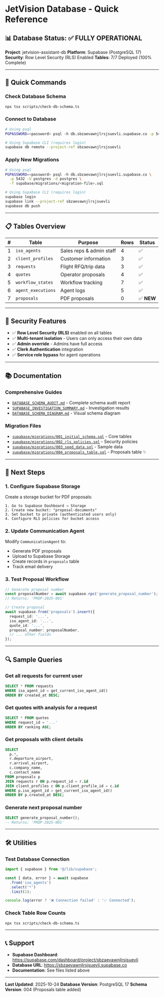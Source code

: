 # JetVision Database - Quick Reference

## 📊 Database Status: ✅ **FULLY OPERATIONAL**

**Project**: jetvision-assistant-db
**Platform**: Supabase (PostgreSQL 17)
**Security**: Row Level Security (RLS) Enabled
**Tables**: 7/7 Deployed (100% Complete)

---

## 🚀 Quick Commands

### Check Database Schema
```bash
npx tsx scripts/check-db-schema.ts
```

### Connect to Database
```bash
# Using psql
PGPASSWORD=<password> psql -h db.sbzaevawnjlrsjsuevli.supabase.co -p 5432 -U postgres -d postgres

# Using Supabase CLI (requires login)
supabase db remote --project-ref sbzaevawnjlrsjsuevli
```

### Apply New Migrations
```bash
# Using psql
PGPASSWORD=<password> psql -h db.sbzaevawnjlrsjsuevli.supabase.co \
  -p 5432 -U postgres -d postgres \
  -f supabase/migrations/<migration-file>.sql

# Using Supabase CLI (requires login)
supabase login
supabase link --project-ref sbzaevawnjlrsjsuevli
supabase db push
```

---

## 📋 Tables Overview

| # | Table | Purpose | Rows | Status |
|---|-------|---------|------|--------|
| 1 | `iso_agents` | Sales reps & admin staff | 4 | ✅ |
| 2 | `client_profiles` | Customer information | 3 | ✅ |
| 3 | `requests` | Flight RFQ/trip data | 3 | ✅ |
| 4 | `quotes` | Operator proposals | 4 | ✅ |
| 5 | `workflow_states` | Workflow tracking | 7 | ✅ |
| 6 | `agent_executions` | Agent logs | 5 | ✅ |
| 7 | `proposals` | PDF proposals | 0 | ✅ **NEW** |

---

## 🔐 Security Features

- ✅ **Row Level Security (RLS)** enabled on all tables
- ✅ **Multi-tenant isolation** - Users can only access their own data
- ✅ **Admin override** - Admins have full access
- ✅ **Clerk Authentication** integration
- ✅ **Service role bypass** for agent operations

---

## 📚 Documentation

### Comprehensive Guides
- [`DATABASE_SCHEMA_AUDIT.md`](./DATABASE_SCHEMA_AUDIT.md) - Complete schema audit report
- [`SUPABASE_INVESTIGATION_SUMMARY.md`](./SUPABASE_INVESTIGATION_SUMMARY.md) - Investigation results
- [`DATABASE_SCHEMA_DIAGRAM.md`](./DATABASE_SCHEMA_DIAGRAM.md) - Visual schema diagram

### Migration Files
- [`supabase/migrations/001_initial_schema.sql`](./supabase/migrations/001_initial_schema.sql) - Core tables
- [`supabase/migrations/002_rls_policies.sql`](./supabase/migrations/002_rls_policies.sql) - Security policies
- [`supabase/migrations/003_seed_data.sql`](./supabase/migrations/003_seed_data.sql) - Sample data
- [`supabase/migrations/004_proposals_table.sql`](./supabase/migrations/004_proposals_table.sql) - Proposals table ✨

---

## 🎯 Next Steps

### 1. Configure Supabase Storage
Create a storage bucket for PDF proposals:

```
1. Go to Supabase Dashboard → Storage
2. Create new bucket: "proposal-documents"
3. Set bucket to private (authenticated users only)
4. Configure RLS policies for bucket access
```

### 2. Update Communication Agent
Modify `CommunicationAgent` to:
- Generate PDF proposals
- Upload to Supabase Storage
- Create records in `proposals` table
- Track email delivery

### 3. Test Proposal Workflow
```typescript
// Generate proposal number
const proposalNumber = await supabase.rpc('generate_proposal_number');
// Returns: 'PROP-2025-001'

// Create proposal
await supabase.from('proposals').insert({
  request_id: '...',
  iso_agent_id: '...',
  quote_id: '...',
  proposal_number: proposalNumber,
  // ... other fields
});
```

---

## 🔍 Sample Queries

### Get all requests for current user
```sql
SELECT * FROM requests
WHERE iso_agent_id = get_current_iso_agent_id()
ORDER BY created_at DESC;
```

### Get quotes with analysis for a request
```sql
SELECT * FROM quotes
WHERE request_id = '...'
ORDER BY ranking ASC;
```

### Get proposals with client details
```sql
SELECT
  p.*,
  r.departure_airport,
  r.arrival_airport,
  c.company_name,
  c.contact_name
FROM proposals p
JOIN requests r ON p.request_id = r.id
JOIN client_profiles c ON p.client_profile_id = c.id
WHERE p.iso_agent_id = get_current_iso_agent_id()
ORDER BY p.created_at DESC;
```

### Generate next proposal number
```sql
SELECT generate_proposal_number();
-- Returns: 'PROP-2025-001'
```

---

## 🛠️ Utilities

### Test Database Connection
```typescript
import { supabase } from '@/lib/supabase';

const { data, error } = await supabase
  .from('iso_agents')
  .select('*')
  .limit(1);

console.log(error ? '❌ Connection failed' : '✅ Connected');
```

### Check Table Row Counts
```bash
npx tsx scripts/check-db-schema.ts
```

---

## 📞 Support

- **Supabase Dashboard**: https://supabase.com/dashboard/project/sbzaevawnjlrsjsuevli
- **Database URL**: https://sbzaevawnjlrsjsuevli.supabase.co
- **Documentation**: See files listed above

---

**Last Updated**: 2025-10-24
**Database Version**: PostgreSQL 17
**Schema Version**: 004 (Proposals table added)
